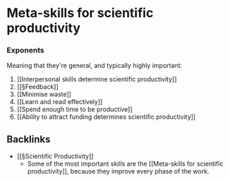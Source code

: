 # Meta-skills for scientific productivity
### Exponents
Meaning that they're general, and typically highly important:
1. [[Interpersonal skills determine scientific productivity]]
2. [[§Feedback]]
3. [[Minimise waste]]
4. [[Learn and read effectively]]
5. [[Spend enough time to be productive]]
6. [[Ability to attract funding determines scientific productivity]]

## Backlinks
* [[§Scientific Productivity]]
	* Some of the most important skills are the [[Meta-skills for scientific productivity]], because they improve every phase of the work.

<!-- {BearID:783412E3-FAC2-4C22-83F3-8AD885A49941-1378-000002F2C12770C9} -->
